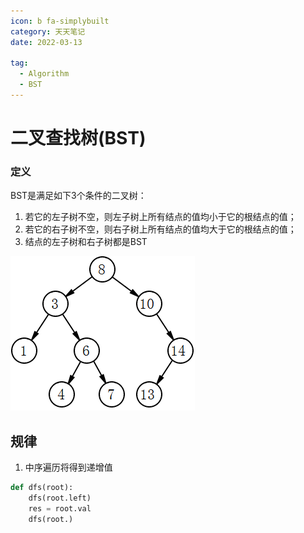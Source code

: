 ```yaml
---
icon: b fa-simplybuilt
category: 天天笔记
date: 2022-03-13

tag:
  - Algorithm
  - BST
---
```


# 二叉查找树(BST)

### 定义

BST是满足如下3个条件的二叉树：

1. 若它的左子树不空，则左子树上所有结点的值均小于它的根结点的值；
2. 若它的右子树不空，则右子树上所有结点的值均大于它的根结点的值；
3. 结点的左子树和右子树都是BST

![](https://raw.githubusercontent.com/ET-yzk/picgo/blog/202203132246153.png)

## 规律

1. 中序遍历将得到递增值

```python
def dfs(root):
    dfs(root.left)
    res = root.val
    dfs(root.)
```

